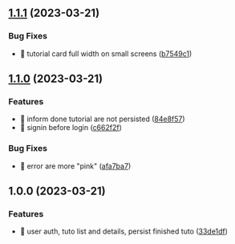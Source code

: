 ## [1.1.1](https://github.com/quibaritaenperdresatrompe/tuto/compare/v1.1.0...v1.1.1) (2023-03-21)

### Bug Fixes

- 🐛 tutorial card full width on small screens ([b7549c1](https://github.com/quibaritaenperdresatrompe/tuto/commit/b7549c1482c104e73c4db64aa9912574346b2c96))

## [1.1.0](https://github.com/quibaritaenperdresatrompe/tuto/compare/v1.0.0...v1.1.0) (2023-03-21)

### Features

- 🎸 inform done tutorial are not persisted ([84e8f57](https://github.com/quibaritaenperdresatrompe/tuto/commit/84e8f57166a3f54341c206374db185e697d84140))
- 🎸 signin before login ([c662f2f](https://github.com/quibaritaenperdresatrompe/tuto/commit/c662f2fd61fd11d79f879d366aa1e4cecdfd499c))

### Bug Fixes

- 🐛 error are more "pink" ([afa7ba7](https://github.com/quibaritaenperdresatrompe/tuto/commit/afa7ba73afe60866423a7742c4c085efbb060e1e))

## 1.0.0 (2023-03-21)

### Features

- 🎸 user auth, tuto list and details, persist finished tuto ([33de1df](https://github.com/quibaritaenperdresatrompe/tuto/commit/33de1dfbe7501d1c756a31def94234367a1ac2bd))
